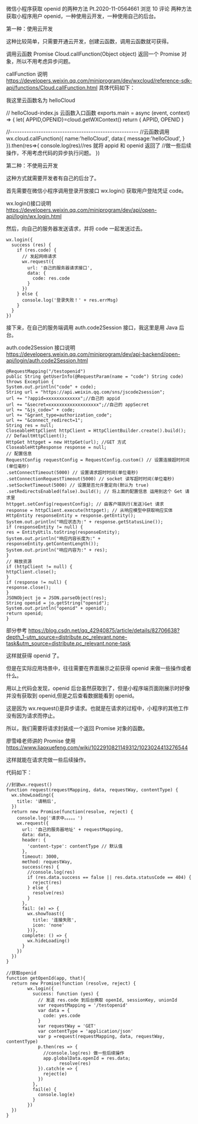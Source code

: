 微信小程序获取 openid 的两种方法
Pt.2020-11-0564661 浏览 10 评论
两种方法获取小程序用户 openid，一种使用云开发，一种使用自己的后台。

第一种：使用云开发

这种比较简单，只需要开通云开发，创建云函数，调用云函数就可获得。

调用云函数 Promise Cloud.callFunction(Object object) 返回一个 Promise 对象，所以不用考虑异步问题。

callFunction 说明 https://developers.weixin.qq.com/miniprogram/dev/wxcloud/reference-sdk-api/functions/Cloud.callFunction.html
具体代码如下：

我这里云函数名为 helloCloud

// helloCloud-index.js 云函数入口函数
exports.main = async (event, context) => {
let{ APPID,OPENID}=cloud.getWXContext()
return {
APPID,
OPENID
}

//------------------------------------------------------
//云函数调用
wx.cloud.callFunction({
name:'helloCloud',
data:{
message:'helloCloud',
}
}).then(res=>{
console.log(res)//res 就将 appid 和 openid 返回了
//做一些后续操作，不用考虑代码的异步执行问题。
})

第二种：不使用云开发

这种方式就需要开发者有自己的后台了。

首先需要在微信小程序调用登录开放接口 wx.login() 获取用户登陆凭证 code。

wx.login()接口说明 https://developers.weixin.qq.com/miniprogram/dev/api/open-api/login/wx.login.html

然后，向自己的服务器发送请求，并将 code 一起发送过去。

```
wx.login({
  success (res) {
    if (res.code) {
      // 发起网络请求
      wx.request({
        url: '自己的服务器请求接口',
        data: {
          code: res.code
        }
      })
    } else {
      console.log('登录失败！' + res.errMsg)
    }
  }
})
```

接下来，在自己的服务端调用 auth.code2Session 接口，我这里是用 Java 后台。

auth.code2Session 接口说明 https://developers.weixin.qq.com/miniprogram/dev/api-backend/open-api/login/auth.code2Session.html

```
@RequestMapping("/testopenid")
public String getUserInfo(@RequestParam(name = "code") String code) throws Exception {
System.out.println("code" + code);
String url = "https://api.weixin.qq.com/sns/jscode2session";
url += "?appid=xxxxxxxxxxxxx";//自己的 appid
url += "&secret=xxxxxxxxxxxxxxxxxxx";//自己的 appSecret
url += "&js_code=" + code;
url += "&grant_type=authorization_code";
url += "&connect_redirect=1";
String res = null;
CloseableHttpClient httpClient = HttpClientBuilder.create().build();
// DefaultHttpClient();
HttpGet httpget = new HttpGet(url); //GET 方式
CloseableHttpResponse response = null;
// 配置信息
RequestConfig requestConfig = RequestConfig.custom() // 设置连接超时时间(单位毫秒)
.setConnectTimeout(5000) // 设置请求超时时间(单位毫秒)
.setConnectionRequestTimeout(5000) // socket 读写超时时间(单位毫秒)
.setSocketTimeout(5000) // 设置是否允许重定向(默认为 true)
.setRedirectsEnabled(false).build(); // 将上面的配置信息 运用到这个 Get 请求里
httpget.setConfig(requestConfig); // 由客户端执行(发送)Get 请求
response = httpClient.execute(httpget); // 从响应模型中获取响应实体
HttpEntity responseEntity = response.getEntity();
System.out.println("响应状态为:" + response.getStatusLine());
if (responseEntity != null) {
res = EntityUtils.toString(responseEntity);
System.out.println("响应内容长度为:" + responseEntity.getContentLength());
System.out.println("响应内容为:" + res);
}
// 释放资源
if (httpClient != null) {
httpClient.close();
}
if (response != null) {
response.close();
}
JSONObject jo = JSON.parseObject(res);
String openid = jo.getString("openid");
System.out.println("openid" + openid);
return openid;
}
```

部分参考 https://blog.csdn.net/qq_42940875/article/details/82706638?depth_1-utm_source=distribute.pc_relevant.none-task&utm_source=distribute.pc_relevant.none-task

这样就获得 openid 了。

但是在实际应用场景中，往往需要在界面展示之前获得 openid 来做一些操作或者什么。

用以上代码会发现，openid 后台虽然获取到了，但是小程序端页面刚展示时好像并没有获取到 openid,但是之后查看数据能看到 openid。

这是因为 wx.request()是异步请求。也就是在请求的过程中，小程序的其他工作没有因为请求而停止。

所以，我们需要将请求封装成一个返回 Promise 对象的函数。

廖雪峰老师讲的 Promise 使用 https://www.liaoxuefeng.com/wiki/1022910821149312/1023024413276544

这样就能在请求完做一些后续操作。

代码如下：

```
//封装wx.request()
function request(requestMapping, data, requestWay, contentType) {
  wx.showLoading({
    title: '请稍后',
  })
  return new Promise(function(resolve, reject) {
    console.log('请求中。。。。。')
    wx.request({
      url: '自己的服务器地址' + requestMapping,
      data: data,
      header: {
        'content-type': contentType // 默认值
      },
      timeout: 3000,
      method: requestWay,
      success(res) {
        //console.log(res)
        if (res.data.success == false || res.data.statusCode == 404) {
          reject(res)
        } else {
          resolve(res)
        }
      },
      fail: (e) => {
        wx.showToast({
          title: '连接失败',
          icon: 'none'
        })},
      complete: () => {
        wx.hideLoading()
      }
    })
  })
}
```

```
//获取openid
function getOpenId(app, that){
  return new Promise(function (resolve, reject) {
        wx.login({
          success: function (yes) {
            // 发送 res.code 到后台换取 openId, sessionKey, unionId
            var requestMapping = '/testopenid'
            var data = {
              code: yes.code
            }
            var requestWay = 'GET'
            var contentType = 'application/json'
            var p =request(requestMapping, data, requestWay, contentType)
            p.then(res => {
              //console.log(res) 做一些后续操作
              app.globalData.openId = res.data;
                    resolve(res)
            }).catch(e => {
              reject(e)
            })
          },
          fail(e) {
            console.log(e)
          }
        })
  })
}
```
